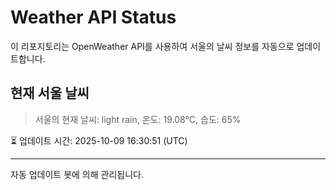 
# Weather API Status

이 리포지토리는 OpenWeather API를 사용하여 서울의 날씨 정보를 자동으로 업데이트합니다.

## 현재 서울 날씨
> 서울의 현재 날씨: light rain, 온도: 19.08°C, 습도: 65%

⏳ 업데이트 시간: 2025-10-09 16:30:51 (UTC)

---
자동 업데이트 봇에 의해 관리됩니다.
